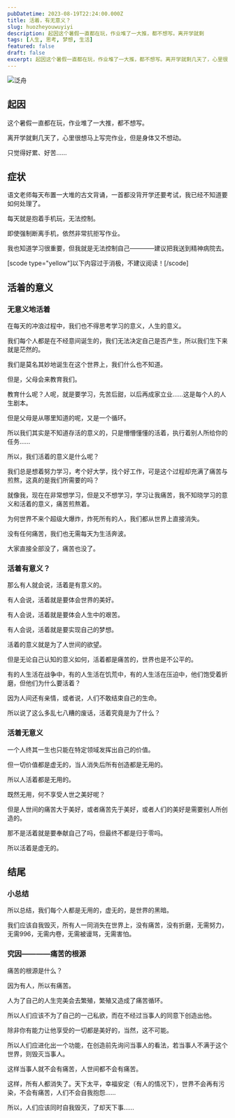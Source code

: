 ```yaml
---
pubDatetime: 2023-08-19T22:24:00.000Z
title: 活着，有无意义？
slug: huozheyouwuyiyi
description: 起因这个暑假一直都在玩，作业堆了一大推，都不想写。离开学就剩
tags: [人生, 思考, 梦想, 生活]
featured: false
draft: false
excerpt: 起因这个暑假一直都在玩，作业堆了一大推，都不想写。离开学就剩几天了，心里很想马上写完作业，但是身体又不想动。只觉得好累好苦症状语文老师每天布置一大堆的古文背诵，一首都没背开学还要考试，我已经不知道要如
---
```


![泛舟](https://blog.cll.tw/usr/uploads/2024/09/4255414884.jpg)

## 起因
这个暑假一直都在玩，作业堆了一大推，都不想写。

离开学就剩几天了，心里很想马上写完作业，但是身体又不想动。

只觉得好累、好苦……

## 症状
语文老师每天布置一大堆的古文背诵，一首都没背开学还要考试，我已经不知道要如何处理了。

每天就是抱着手机玩，无法控制。

即使强制断离手机，依然非常抗拒写作业。

我也知道学习很重要，但我就是无法控制自己————建议把我送到精神病院去。

[scode type="yellow"]以下内容过于消极，不建议阅读！[/scode]
## 活着的意义
### 无意义地活着
在每天的冲浪过程中，我们也不得思考学习的意义，人生的意义。

我们每个人都是在不经意间诞生的，我们无法决定自己是否产生，所以我们生下来就是茫然的。

我们是莫名其妙地诞生在这个世界上，我们什么也不知道。

但是，父母会来教育我们。

教育什么呢？人呢，就是要学习，先苦后甜，以后再成家立业……这是每个人的人生剧本。

但是父母是从哪里知道的呢，又是一个循环。

所以我们其实是不知道存活的意义的，只是懵懵懂懂的活着，执行着别人所给你的任务……

所以，我们活着的意义是什么呢？

我们总是想着努力学习，考个好大学，找个好工作，可是这个过程却充满了痛苦与煎熬，这真的是我们所需要的吗？

就像我，现在在非常想学习，但是又不想学习，学习让我痛苦，我不知晓学习的意义和活着的意义，痛苦煎熬着。

为何世界不来个超级大爆炸，炸死所有的人，我们都从世界上直接消失。

没有任何痛苦，我们也无需每天为生活奔波。

大家直接全部没了，痛苦也没了。

### 活着有意义？
那么有人就会说，活着是有意义的。

有人会说，活着就是要体会世界的美好。

有人会说，活着就是要体会人生中的艰苦。

有人会说，活着就是要实现自己的梦想。

活着的意义就是为了人世间的欲望。

但是无论自己认知的意义如何，活着都是痛苦的，世界也是不公平的。

有的人生活在战争中，有的人生活在饥荒中，有的人生活在压迫中，他们饱受着折磨，但他们为什么要活着？

因为人间还有亲情，或者说，人们不敢结束自己的生命。

所以说了这么多乱七八糟的废话，活着究竟是为了什么？

### 活着无意义
一个人终其一生也只能在特定领域发挥出自己的价值。

但一切价值都是虚无的，当人消失后所有创造都是无用的。

所以人活着都是无用的。

既然无用，何不享受人世之美好呢？

但是人世间的痛苦大于美好，或者痛苦先于美好，或者人们的美好是需要别人所创造的。

那不是活着就是要奉献自己了吗，但最终不都是归于零吗。

所以活着是虚无的。

## 结尾
### 小总结
所以总结，我们每个人都是无用的，虚无的，是世界的黑暗。

我们应该自我毁灭，所有人一同消失在世界上，没有痛苦，没有折磨，无需努力，无需996，无需内卷，无需被谩骂，无需害怕。

### 究因————痛苦的根源
痛苦的根源是什么？

因为有人，所以有痛苦。

人为了自己的人生完美会去繁殖，繁殖又造成了痛苦循环。

所以人们应该不为了自己的一己私欲，而在不经过当事人的同意下创造出他。

除非你有能力让他享受的一切都是美好的，当然，这不可能。

所以人们应进化出一个功能，在创造前先询问当事人的看法，若当事人不满于这个世界，则毁灭当事人。

这样当事人就不会有痛苦，人世间都不会有痛苦。

这样，所有人都消失了。天下太平，幸福安定（有人的情况下），世界不会再有污染，不会有痛苦，人们不会自我抱怨……

所以，人们应该同时自我毁灭，了却天下事……
